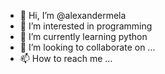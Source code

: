 - 👋 Hi, I’m @alexandermela
- 👀 I’m interested in programming
- 🌱 I’m currently learning python
- 💞️ I’m looking to collaborate on ...
- 📫 How to reach me ...

<!---
alexandermela/alexandermela is a ✨ special ✨ repository because its `README.md` (this file) appears on your GitHub profile.
You can click the Preview link to take a look at your changes.
--->
